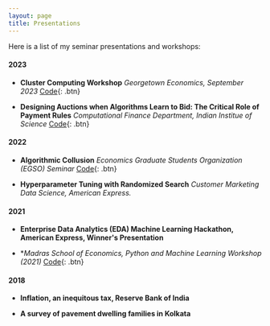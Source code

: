 ```yaml
---
layout: page
title: Presentations
---
```


Here is a list of my seminar presentations and workshops:

#### 2023

- **Cluster Computing Workshop**
  *Georgetown Economics, September 2023*
  [Code](https://github.com/rawatpranjal/GU-Econ-Computer-Workshop-2023){: .btn}

- **Designing Auctions when Algorithms Learn to Bid: The Critical Role of Payment Rules**
  *Computational Finance Department, Indian Institue of Science*
  [Code](https://github.com/rawatpranjal/GU-Econ-Computer-Workshop-2023){: .btn}

#### 2022

- **Algorithmic Collusion**
*Economics Graduate Students Organization (EGSO) Seminar*
  [Code](https://github.com/rawatpranjal/GU-Econ-Computer-Workshop-2023){: .btn}

- **Hyperparameter Tuning with Randomized Search**
*Customer Marketing Data Science, American Express.*

#### 2021

- **Enterprise Data Analytics (EDA) Machine Learning Hackathon, American Express, Winner's Presentation**

- **Madras School of Economics, Python and Machine Learning Workshop (2021)*
  [Code](https://github.com/rawatpranjal/GU-Econ-Computer-Workshop-2023){: .btn}

#### 2018

- **Inflation, an inequitous tax, Reserve Bank of India**

- **A survey of pavement dwelling families in Kolkata**


<br />



